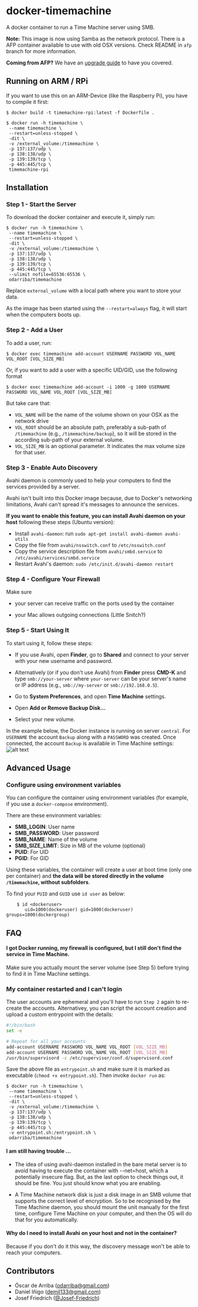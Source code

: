 # docker-timemachine
A docker container to run a Time Machine server using SMB.

**Note:** This image is now using Samba as the network protocol. There is a AFP container available to use with old OSX versions. Check README in `afp` branch for more information.

**Coming from AFP?** We have an [upgrade guide](UPGRADE.md) to have you covered.

## Running on ARM / RPi
If you want to use this on an ARM-Device (like the Raspberry Pi), you have to compile it first:

```
$ docker build -t timemachine-rpi:latest -f Dockerfile .

$ docker run -h timemachine \
 --name timemachine \
 --restart=unless-stopped \
 -dit \
 -v /external_volume:/timemachine \
 -p 137:137/udp \
 -p 138:138/udp \
 -p 139:139/tcp \
 -p 445:445/tcp \
 timemachine-rpi
```

## Installation

### Step 1 - Start the Server

To download the docker container and execute it, simply run:

```
$ docker run -h timemachine \
 --name timemachine \
 --restart=unless-stopped \
 -dit \
 -v /external_volume:/timemachine \
 -p 137:137/udp \
 -p 138:138/udp \
 -p 139:139/tcp \
 -p 445:445/tcp \
 --ulimit nofile=65536:65536 \
 odarriba/timemachine
```

Replace `external_volume` with a local path where you want to store your data.

As the image has been started using the `--restart=always` flag, it will start when the computers boots up.



### Step 2 - Add a User

To add a user, run:

```
$ docker exec timemachine add-account USERNAME PASSWORD VOL_NAME VOL_ROOT [VOL_SIZE_MB]
```

Or, if you want to add a user with a specific UID/GID, use the following format

```
$ docker exec timemachine add-account -i 1000 -g 1000 USERNAME PASSWORD VOL_NAME VOL_ROOT [VOL_SIZE_MB]
```

But take care that:
* `VOL_NAME` will be the name of the volume shown on your OSX as the network drive
* `VOL_ROOT` should be an absolute path, preferably a sub-path of `/timemachine` (e.g., `/timemachine/backup`), so it will be stored in the according sub-path of your external volume.
* `VOL_SIZE_MB` is an optional parameter. It indicates the max volume size for that user.


### Step 3 - Enable Auto Discovery

Avahi daemon is commonly used to help your computers to find the services provided by a server.

Avahi isn't built into this Docker image because, due to Docker's networking limitations, Avahi can't spread it's messages to announce the services.

**If you want to enable this feature, you can install Avahi daemon on your host** following these steps (Ubuntu version):

* Install `avahi-daemon`: run `sudo apt-get install avahi-daemon avahi-utils`
* Copy the file from `avahi/nsswitch.conf` to `/etc/nsswitch.conf`
* Copy the service description file from `avahi/smbd.service` to `/etc/avahi/services/smbd.service`
* Restart Avahi's daemon: `sudo /etc/init.d/avahi-daemon restart`


### Step 4 - Configure Your Firewall

Make sure

* your server can receive traffic on the ports used by the container

* your Mac allows outgoing connections (Little Snitch?)



### Step 5 - Start Using It

To start using it, follow these steps:

* If you use Avahi, open **Finder**, go to **Shared** and connect to your server with your new username and password.

* Alternatively (or if you don't use Avahi) from **Finder** press **CMD-K** and type `smb://your-server` where `your-server` can be your server's name or IP address (e.g., `smb://my-server` or `smb://192.168.0.5`).

* Go to **System Preferences**, and open **Time Machine** settings.

* Open **Add or Remove Backup Disk...**

* Select your new volume.


In the example below, the Docker instance is running on server `central`. For `USERNAME` the account `Backup` along with a `PASSWORD` was created. Once connected, the account `Backup` is available in Time Machine settings:
![alt text](docs/overview.jpg "Getting Started")


## Advanced Usage

### Configure using environment variables

You can configure the container using environment variables (for example, if you use a `docker-compose` environment).

There are these environment variables:

* **SMB_LOGIN**: User name
* **SMB_PASSWORD**: User password
* **SMB_NAME**: Name of the volume
* **SMB_SIZE_LIMIT**: Size in MB of the volume (optional)
* **PUID**: For UID
* **PGID**: For GID

Using these variables, the container will create a user at boot time (only one per container) and **the data will be stored directly in the volume `/timemachine`, without subfolders**.

To find your `PUID` and `GUID` use `id user` as below:
```
    $ id <dockeruser>
       uid=1000(dockeruser) gid=1000(dockeruser)  groups=1000(dockergroup)
```

## FAQ


#### I got Docker running, my firewall is configured, but I still don't find the service in Time Machine.

Make sure you actually mount the server volume (see Step 5) before trying to find it in Time Machine settings.


### My container restarted and I can't login

The user accounts are ephemeral and you'll have to run `Step 2` again to re-create the accounts.
Alternativey, you can script the account creation and upload a custom entrypoint with the details:

```bash
#!/bin/bash
set -e

# Repeat for all your accounts
add-account USERNAME PASSWORD VOL_NAME VOL_ROOT [VOL_SIZE_MB]
add-account USERNAME PASSWORD VOL_NAME VOL_ROOT [VOL_SIZE_MB]
/usr/bin/supervisord -c /etc/supervisor/conf.d/supervisord.conf
```

Save the above file as `entrypoint.sh` and make sure it is marked as executable (`chmod +x entrypoint.sh`). Then invoke `docker run` as:

```
$ docker run -h timemachine \
 --name timemachine \
 --restart=unless-stopped \
 -dit \
 -v /external_volume:/timemachine \
 -p 137:137/udp \
 -p 138:138/udp \
 -p 139:139/tcp \
 -p 445:445/tcp \
 -v entrypoint.sh:/entrypoint.sh \
 odarriba/timemachine
```

#### I am still having trouble ...

* The idea of using avahi-daemon installed in the bare metal server is to avoid having to execute the container with --net=host, which a potentially insecure flag. But, as the last option to check things out, it should be fine. You just should know what you are enabling.

* A Time Machine network disk is just a disk image in an SMB volume that supports the correct level of encryption. So to be recognised by the Time Machine daemon, you should mount the unit manually for the first time, configure Time Machine on your computer, and then the OS will do that for you automatically.


#### Why do I need to install Avahi on your host and not in the container?

Because if you don't do it this way, the discovery message won't be able to reach your computers.


## Contributors

* Óscar de Arriba (odarriba@gmail.com)
* Daniel Iñigo (demil133@gmail.com)
* Josef Friedrich ([@Josef-Friedrich](https://github.com/Josef-Friedrich))
